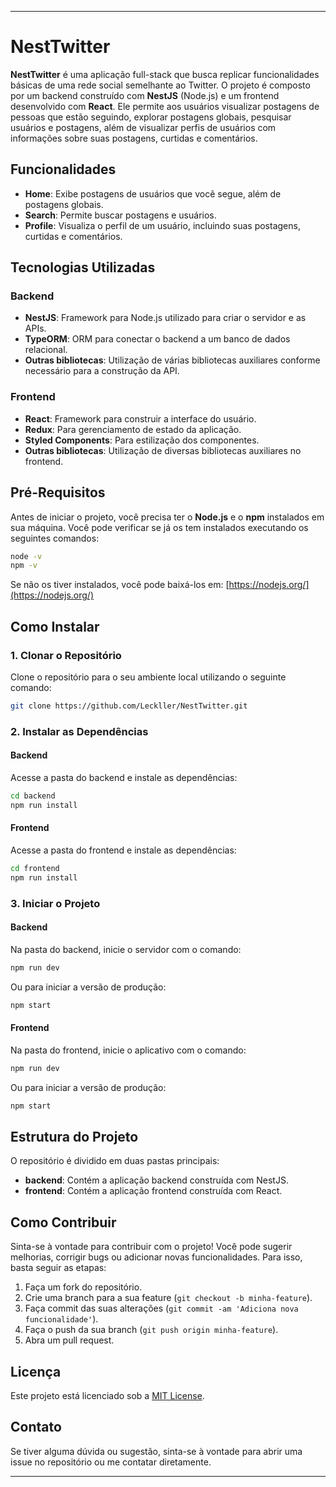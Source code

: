 
---

# NestTwitter

**NestTwitter** é uma aplicação full-stack que busca replicar funcionalidades básicas de uma rede social semelhante ao Twitter. O projeto é composto por um backend construído com **NestJS** (Node.js) e um frontend desenvolvido com **React**. Ele permite aos usuários visualizar postagens de pessoas que estão seguindo, explorar postagens globais, pesquisar usuários e postagens, além de visualizar perfis de usuários com informações sobre suas postagens, curtidas e comentários.

## Funcionalidades

- **Home**: Exibe postagens de usuários que você segue, além de postagens globais.
- **Search**: Permite buscar postagens e usuários.
- **Profile**: Visualiza o perfil de um usuário, incluindo suas postagens, curtidas e comentários.
  
## Tecnologias Utilizadas

### Backend

- **NestJS**: Framework para Node.js utilizado para criar o servidor e as APIs.
- **TypeORM**: ORM para conectar o backend a um banco de dados relacional.
- **Outras bibliotecas**: Utilização de várias bibliotecas auxiliares conforme necessário para a construção da API.

### Frontend

- **React**: Framework para construir a interface do usuário.
- **Redux**: Para gerenciamento de estado da aplicação.
- **Styled Components**: Para estilização dos componentes.
- **Outras bibliotecas**: Utilização de diversas bibliotecas auxiliares no frontend.

## Pré-Requisitos

Antes de iniciar o projeto, você precisa ter o **Node.js** e o **npm** instalados em sua máquina. Você pode verificar se já os tem instalados executando os seguintes comandos:

```bash
node -v
npm -v
```

Se não os tiver instalados, você pode baixá-los em: [https://nodejs.org/](https://nodejs.org/)

## Como Instalar

### 1. Clonar o Repositório

Clone o repositório para o seu ambiente local utilizando o seguinte comando:

```bash
git clone https://github.com/Leckller/NestTwitter.git
```

### 2. Instalar as Dependências

#### Backend

Acesse a pasta do backend e instale as dependências:

```bash
cd backend
npm run install
```

#### Frontend

Acesse a pasta do frontend e instale as dependências:

```bash
cd frontend
npm run install
```

### 3. Iniciar o Projeto

#### Backend

Na pasta do backend, inicie o servidor com o comando:

```bash
npm run dev
```

Ou para iniciar a versão de produção:

```bash
npm start
```

#### Frontend

Na pasta do frontend, inicie o aplicativo com o comando:

```bash
npm run dev
```

Ou para iniciar a versão de produção:

```bash
npm start
```

## Estrutura do Projeto

O repositório é dividido em duas pastas principais:

- **backend**: Contém a aplicação backend construída com NestJS.
- **frontend**: Contém a aplicação frontend construída com React.

## Como Contribuir

Sinta-se à vontade para contribuir com o projeto! Você pode sugerir melhorias, corrigir bugs ou adicionar novas funcionalidades. Para isso, basta seguir as etapas:

1. Faça um fork do repositório.
2. Crie uma branch para a sua feature (`git checkout -b minha-feature`).
3. Faça commit das suas alterações (`git commit -am 'Adiciona nova funcionalidade'`).
4. Faça o push da sua branch (`git push origin minha-feature`).
5. Abra um pull request.

## Licença

Este projeto está licenciado sob a [MIT License](LICENSE).

## Contato

Se tiver alguma dúvida ou sugestão, sinta-se à vontade para abrir uma issue no repositório ou me contatar diretamente.

---

